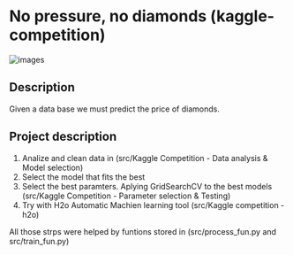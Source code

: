 # No pressure, no diamonds (kaggle-competition)
![images](https://github.com/AnaSenso/kaggle-competition/blob/master/input/Diamonds.jpg)

## Description
Given a data base we must predict the price of diamonds.

## Project description
1. Analize and clean data in (src/Kaggle Competition - Data analysis & Model selection)
2. Select the model that fits the best
3. Select the best paramters. Aplying GridSearchCV to the best models (src/Kaggle Competition - Parameter selection & Testing)
4. Try with H2o Automatic Machien learning tool (src/Kaggle competition - h2o)

All those strps were helped by funtions stored in (src/process_fun.py and src/train_fun.py)